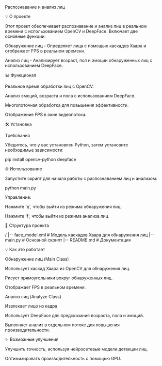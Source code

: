 Распознавание и анализ лиц

💡 О проекте

Этот проект обеспечивает распознавание и анализ лиц в реальном времени с использованием OpenCV и DeepFace. Включает две основные функции:

Обнаружение лиц - Определяет лица с помощью каскадов Хаара и отображает FPS в реальном времени.

Анализ лиц - Анализирует возраст, пол и эмоции обнаруженных лиц с использованием DeepFace.

📊 Функционал

Реальное время обработки лиц с OpenCV.

Анализ эмоций, возраста и пола с использованием DeepFace.

Многопоточная обработка для повышения эффективности.

Отображение FPS в окне видеопотока.

🛠️ Установка

Требования

Убедитесь, что у вас установлен Python, затем установите необходимые зависимости:

pip install opencv-python deepface

🌐 Использование

Запустите скрипт для начала работы с распознаванием лиц и анализом:

python main.py

Управление:

Нажмите 'q', чтобы выйти из режима обнаружения лиц.

Нажмите 'f', чтобы выйти из режима анализа лиц.

🔧 Структура проекта

/
|-- face_model.xml        # Модель каскадов Хаара для обнаружения лиц
|-- main.py               # Основной скрипт
|-- README.md             # Документация

💡 Как это работает

Обнаружение лиц (Main Class)

Использует каскад Хаара из OpenCV для обнаружения лиц.

Рисует прямоугольники вокруг обнаруженных лиц.

Отображает FPS в реальном времени.

Анализ лиц (Analyze Class)

Извлекает лицо из кадра.

Использует DeepFace для предсказания возраста, пола и эмоций.

Выполняет анализ в отдельном потоке для повышения производительности.

✨ Возможные улучшения

Улучшить точность, используя нейросетевые модели детекции лиц.

Оптимизировать производительность с помощью GPU.
